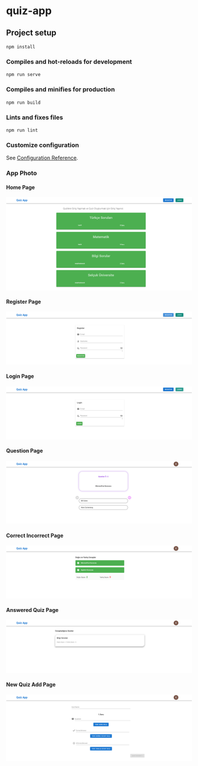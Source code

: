 # quiz-app

## Project setup
```
npm install
```

### Compiles and hot-reloads for development
```
npm run serve
```

### Compiles and minifies for production
```
npm run build
```

### Lints and fixes files
```
npm run lint
```

### Customize configuration
See [Configuration Reference](https://cli.vuejs.org/config/).

### App Photo

#### Home Page
![Home Page](https://github.com/eraykisabacak/QuizAPP/blob/master/images/home.png)
#### Register Page
![Register Page](https://github.com/eraykisabacak/QuizAPP/blob/master/images/register.png)
#### Login Page
![Login Page](https://github.com/eraykisabacak/QuizAPP/blob/master/images/login.png)
#### Question Page
![Question Page](https://github.com/eraykisabacak/QuizAPP/blob/master/images/question.png)
#### Correct Incorrect Page
![Correct - Incorrect Page](https://github.com/eraykisabacak/QuizAPP/blob/master/images/correct-incorrect.png)
#### Answered Quiz Page
![Answered Quiz Page](https://github.com/eraykisabacak/QuizAPP/blob/master/images/answered-quiz.png)
#### New Quiz Add Page
![New Quiz Page](https://github.com/eraykisabacak/QuizAPP/blob/master/images/new-quiz.png)
